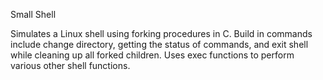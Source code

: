 Small Shell

Simulates a Linux shell using forking procedures in C.  Build in commands include change directory, getting the status of commands, and exit shell while cleaning up all forked children.  Uses exec functions to perform various other shell functions.
